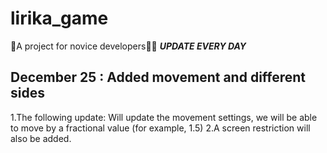 # lirika_game
🫦A project for novice developers👨‍💻
***UPDATE EVERY DAY***

December 25 : Added movement and different sides
------------------------------------------------
1.The following update: Will update the movement settings, we will be able to move by a fractional value (for example, 1.5)
2.A screen restriction will also be added.
